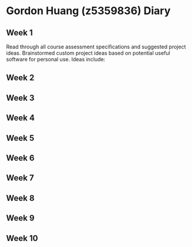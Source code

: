# Gordon Huang (z5359836) Diary

## Week 1

Read through all course assessment specifications and suggested project ideas. Brainstormed custom project ideas based on potential useful software for personal use. Ideas include:

## Week 2

## Week 3

## Week 4

## Week 5

## Week 6

## Week 7

## Week 8

## Week 9

## Week 10

